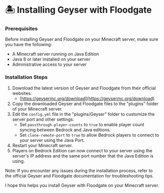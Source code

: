 # 🏝️ Installing Geyser with Floodgate

### Prerequisites

Before installing Geyser and Floodgate on your Minecraft server, make sure you have the following:

* A Minecraft server running on Java Edition
* Java 8 or later installed on your server
* Administrative access to your server

### Installation Steps

1. Download the latest version of Geyser and Floodgate from their official websites:
   * [https://geysermc.org/download](https://geysermc.org/download)
2. Copy the downloaded Geyser and Floodgate files to the "plugins" folder of your Minecraft server.
3. Edit the `config.yml` file in the "plugins/Geyser" folder to customize the server port and other settings:
   * Set `passthrough-player-counts` to `true` to enable player count syncing between Bedrock and Java editions.
   * Set `clone-remote-port` to `true` to allow Bedrock players to connect to your server using the Java Port.
4. Restart your Minecraft server.
5. Players on Bedrock Edition can now connect to your server using the server's IP address and the same port number that the Java Edition is using.

Note: If you encounter any issues during the installation process, refer to the official Geyser and Floodgate documentation for troubleshooting tips.

I hope this helps you install Geyser with Floodgate on your Minecraft server.
